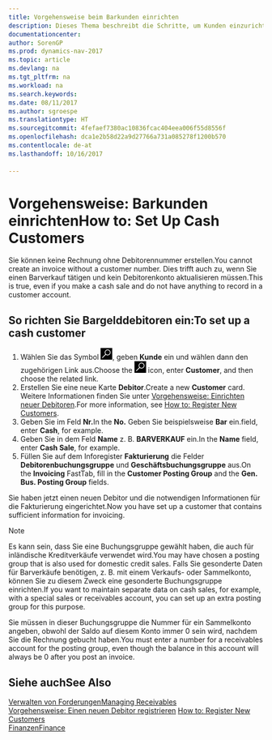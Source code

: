 ```yaml
---
title: Vorgehensweise beim Barkunden einrichten
description: Dieses Thema beschreibt die Schritte, um Kunden einzurichten, der in bar bezahlt.
documentationcenter: 
author: SorenGP
ms.prod: dynamics-nav-2017
ms.topic: article
ms.devlang: na
ms.tgt_pltfrm: na
ms.workload: na
ms.search.keywords: 
ms.date: 08/11/2017
ms.author: sgroespe
ms.translationtype: HT
ms.sourcegitcommit: 4fefaef7380ac10836fcac404eea006f55d8556f
ms.openlocfilehash: dca1e2b58d22a9d27766a731a085278f1200b570
ms.contentlocale: de-at
ms.lasthandoff: 10/16/2017

---
```

# <a name="how-to-set-up-cash-customers"></a><span data-ttu-id="ff331-103">Vorgehensweise: Barkunden einrichten</span><span class="sxs-lookup"><span data-stu-id="ff331-103">How to: Set Up Cash Customers</span></span>
<span data-ttu-id="ff331-104">Sie können keine Rechnung ohne Debitorennummer erstellen.</span><span class="sxs-lookup"><span data-stu-id="ff331-104">You cannot create an invoice without a customer number.</span></span> <span data-ttu-id="ff331-105">Dies trifft auch zu, wenn Sie einen Barverkauf tätigen und kein Debitorenkonto aktualisieren müssen.</span><span class="sxs-lookup"><span data-stu-id="ff331-105">This is true, even if you make a cash sale and do not have anything to record in a customer account.</span></span>  

## <a name="to-set-up-a-cash-customer"></a><span data-ttu-id="ff331-106">So richten Sie Bargelddebitoren ein:</span><span class="sxs-lookup"><span data-stu-id="ff331-106">To set up a cash customer</span></span>  
1.  <span data-ttu-id="ff331-107">Wählen Sie das Symbol ![Nach Seite oder Bericht suchen](media/ui-search/search_small.png "Symbol Nach Seite oder Bericht suchen"), geben **Kunde** ein und wählen dann den zugehörigen Link aus.</span><span class="sxs-lookup"><span data-stu-id="ff331-107">Choose the ![Search for Page or Report](media/ui-search/search_small.png "Search for Page or Report icon") icon, enter **Customer**, and then choose the related link.</span></span>  
2.  <span data-ttu-id="ff331-108">Erstellen Sie eine neue Karte **Debitor**.</span><span class="sxs-lookup"><span data-stu-id="ff331-108">Create a new **Customer** card.</span></span> <span data-ttu-id="ff331-109">Weitere Informationen finden Sie unter [Vorgehensweise: Einrichten neuer Debitoren](sales-how-register-new-customers.md).</span><span class="sxs-lookup"><span data-stu-id="ff331-109">For more information, see [How to: Register New Customers](sales-how-register-new-customers.md).</span></span>
3.  <span data-ttu-id="ff331-110">Geben Sie im Feld **Nr.**</span><span class="sxs-lookup"><span data-stu-id="ff331-110">In the **No.**</span></span> <span data-ttu-id="ff331-111">Geben Sie beispielsweise **Bar** ein.</span><span class="sxs-lookup"><span data-stu-id="ff331-111">field, enter **Cash**, for example.</span></span>  
4.  <span data-ttu-id="ff331-112">Geben Sie in dem Feld **Name** z. B. **BARVERKAUF** ein.</span><span class="sxs-lookup"><span data-stu-id="ff331-112">In the **Name** field, enter **Cash Sale**, for example.</span></span>  
5.  <span data-ttu-id="ff331-113">Füllen Sie auf dem Inforegister **Fakturierung** die Felder **Debitorenbuchungsgruppe** und **Geschäftsbuchungsgruppe** aus.</span><span class="sxs-lookup"><span data-stu-id="ff331-113">On the **Invoicing** FastTab, fill in the **Customer Posting Group** and the **Gen. Bus. Posting Group** fields.</span></span>  

 <span data-ttu-id="ff331-114">Sie haben jetzt einen neuen Debitor und die notwendigen Informationen für die Fakturierung eingerichtet.</span><span class="sxs-lookup"><span data-stu-id="ff331-114">Now you have set up a customer that contains sufficient information for invoicing.</span></span>  

> [!NOTE]  
>  <span data-ttu-id="ff331-115">Es kann sein, dass Sie eine Buchungsgruppe gewählt haben, die auch für inländische Kreditverkäufe verwendet wird.</span><span class="sxs-lookup"><span data-stu-id="ff331-115">You may have chosen a posting group that is also used for domestic credit sales.</span></span> <span data-ttu-id="ff331-116">Falls Sie gesonderte Daten für Barverkäufe benötigen, z. B. mit einem Verkaufs- oder Sammelkonto, können Sie zu diesem Zweck eine gesonderte Buchungsgruppe einrichten.</span><span class="sxs-lookup"><span data-stu-id="ff331-116">If you want to maintain separate data on cash sales, for example, with a special sales or receivables account, you can set up an extra posting group for this purpose.</span></span>  
>   
>  <span data-ttu-id="ff331-117">Sie müssen in dieser Buchungsgruppe die Nummer für ein Sammelkonto angeben, obwohl der Saldo auf diesem Konto immer 0 sein wird, nachdem Sie die Rechnung gebucht haben.</span><span class="sxs-lookup"><span data-stu-id="ff331-117">You must enter a number for a receivables account for the posting group, even though the balance in this account will always be 0 after you post an invoice.</span></span>  

## <a name="see-also"></a><span data-ttu-id="ff331-118">Siehe auch</span><span class="sxs-lookup"><span data-stu-id="ff331-118">See Also</span></span>
[<span data-ttu-id="ff331-119">Verwalten von Forderungen</span><span class="sxs-lookup"><span data-stu-id="ff331-119">Managing Receivables</span></span>](receivables-manage-receivables.md)  
<span data-ttu-id="ff331-120">[Vorgehensweise: Einen neuen Debitor registrieren](sales-how-register-new-customers.md)  </span><span class="sxs-lookup"><span data-stu-id="ff331-120">[How to: Register New Customers](sales-how-register-new-customers.md)  </span></span>  
[<span data-ttu-id="ff331-121">Finanzen</span><span class="sxs-lookup"><span data-stu-id="ff331-121">Finance</span></span>](finance.md)  


